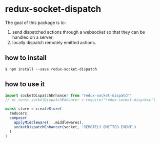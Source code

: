# redux-socket-dispatch

The goal of this package is to:

1. send dispatched actions through a websocket so that they can be handled on a server;
2. locally dispatch remotely emitted actions.

## how to install

```
$ npm install --save redux-socket-dispatch
```

## how to use it

```js
import socketDispatchEnhancer from "redux-socket-dispatch"
// or const socketDispatchEnhancer = require("redux-socket-dispatch")

const store = createStore(
  reducers,
  compose(
    applyMiddleware(...middlewares),
    socketDispatchEnhancer(socket, 'REMOTELY_EMITTED_EVENT')
  )
)

```
